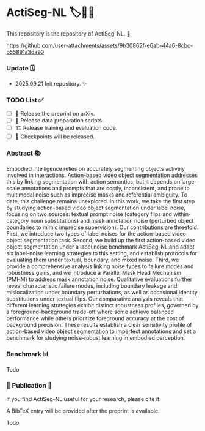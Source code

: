 
# ActiSeg-NL  🏷️🎲🤖

This repository is the repository of ActiSeg-NL.  🔬


https://github.com/user-attachments/assets/9b30862f-e6ab-44a6-8cbc-b55891a3da90




### Update  🗓️



* 2025.09.21 Init repository.  ✨



### TODO List  ✅

* [ ] 📄 Release the preprint on arXiv.
* [ ] 🧰 Release data preparation scripts.
* [ ] 🏗️ Release training and evaluation code.
* [ ] 💾 Checkpoints will be released.

### Abstract  📚

Embodied intelligence relies on accurately segmenting objects actively involved in interactions. Action-based video object segmentation addresses this by linking segmentation with action semantics, but it depends on large-scale annotations and prompts that are costly, inconsistent, and prone to multimodal noise such as imprecise masks and referential ambiguity. To date, this challenge remains unexplored. In this work, we take the first step by studying action-based video object segmentation under label noise, focusing on two sources: textual prompt noise (category flips and within-category noun substitutions) and mask annotation noise (perturbed object boundaries to mimic imprecise supervision). Our contributions are threefold. First, we introduce two types of label noises for the action-based video object segmentation task. Second, we build up the first action-based video object segmentation under a label noise benchmark ActiSeg-NL and adapt six label-noise learning strategies to this setting, and establish protocols for evaluating them under textual, boundary, and mixed noise. Third, we provide a comprehensive analysis linking noise types to failure modes and robustness gains, and we introduce a Parallel Mask Head Mechanism (PMHM) to address mask annotation noise. Qualitative evaluations further reveal characteristic failure modes, including boundary leakage and mislocalization under boundary perturbations, as well as occasional identity substitutions under textual flips. Our comparative analysis reveals that different learning strategies exhibit distinct robustness profiles, governed by a foreground-background trade-off where some achieve balanced performance while others prioritize foreground accuracy at the cost of background precision. These results establish a clear sensitivity profile of action-based video object segmentation to imperfect annotations and set a benchmark for studying noise-robust learning in embodied perception.

### Benchmark  📊

Todo

### 🤝 Publication  🧾

If you find ActiSeg-NL useful for your research, please cite it.

A BibTeX entry will be provided after the preprint is available.

Todo
